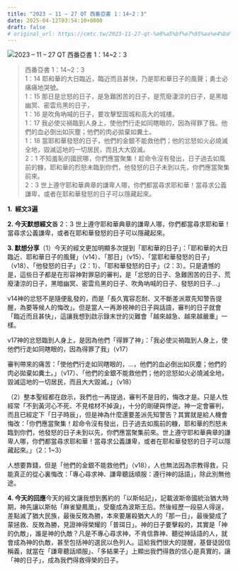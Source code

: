 ```yaml
---
title: "2023 – 11 – 27 QT 西番亞書 1：14~2：3"
date: 2025-04-12T03:54:10+0800
draft: false
# original_url: https://cmtc.tw/2023-11-27-qt-%e8%a5%bf%e7%95%aa%e4%ba%9e%e6%9b%b8-1%ef%bc%9a142%ef%bc%9a3
---
```


![2023 – 11 – 27 QT  西番亞書 1：14\~2：3](/images/qt.jpg  "2023 – 11 – 27 QT  西番亞書 1：14\~2：3")

> 西番亞書 1：14\~2：3  
> 1：14 耶和華的大日臨近，臨近而且甚快，乃是耶和華日子的風聲；勇士必痛痛地哭號。  
> 1：15 那日是忿怒的日子，是急難困苦的日子，是荒廢淒涼的日子，是黑暗幽冥、密雲烏黑的日子，  
> 1：16 是吹角吶喊的日子，要攻擊堅固城和高大的城樓。  
> 1：17 我必使災禍臨到人身上，使他們行走如同瞎眼的，因為得罪了我。他們的血必倒出如灰塵；他們的肉必拋棄如糞土。  
> 1：18 當耶和華發怒的日子，他們的金銀不能救他們；他的忿怒如火必燒滅全地，毀滅這地的一切居民，而且大大毀滅。  
> 2：1 不知羞恥的國民哪，你們應當聚集！趁命令沒有發出，日子過去如風前的糠，耶和華的烈怒未臨到你們，他發怒的日子未到以先，你們應當聚集前來。  
> 2：3 世上遵守耶和華典章的謙卑人哪，你們都當尋求耶和華！當尋求公義謙卑，或者在耶和華發怒的日子可以隱藏起來。

**1.  經文3遍**

**2. 今天默想經文**番 2：3 世上遵守耶和華典章的謙卑人哪，你們都當尋求耶和華！當尋求公義謙卑，或者在耶和華發怒的日子可以隱藏起來。

**3. 默想分享**（1）今天的經文更加明顯多次提到「耶和華的日子」：「耶和華的大日臨近、耶和華日子的風聲」（v14）、「那日」（v15）、「當耶和華發怒的日子」（v18）、「他發怒的日子」（2：1）、「耶和華發怒的日子」（2：3）。只是遺憾的是，這些日子都是在形容神對罪惡的審判，是「忿怒的日子、急難困苦的日子、荒廢淒涼的日子，黑暗幽冥、密雲烏黑的日子、吹角吶喊的日子、發怒的日子…」

v14神的忿怒不是隨便亂發的，而是「長久寬容忍耐、又不斷差派眾先知警告提醒，為要等候人的悔改」。但是當人一再渺視神的日子與話語，審判的日子就會「臨近而且甚快」，這讓我想到啟示錄末世的災難會「越來越急、越來越嚴重」一樣。

v17神的忿怒臨到人身上，是因為他們「得罪了神」：「我必使災禍臨到人身上，使他們行走如同瞎眼的，因為得罪了我」（v17）

審判帶來的痛苦：「使他們行走如同瞎眼的，…，他們的血必倒出如灰塵；他們的肉必拋棄如糞土。」（v17）、「他們的金銀不能救他們；他的忿怒如火必燒滅全地，毀滅這地的一切居民，而且大大毀滅。」（v18）

（2）整本聖經都在啟示，我們也一再提過，審判不是目的，悔改才是。只是人性經常「不到黃河心不死、不見棺材不掉淚」，十分的剛硬與悖逆。神一定會審判，而且已經定下「日子時辰」，但是神為什麼還要差派先知警告？其實就是給人機會悔改：「你們應當聚集！趁命令沒有發出，日子過去如風前的糠，耶和華的烈怒未臨到你們，他發怒的日子未到以先，你們應當聚集前來。世上遵守耶和華典章的謙卑人哪，你們都當尋求耶和華！當尋求公義謙卑，或者在耶和華發怒的日子可以隱藏起來。」（2：1\~3）

人想要靠錢，但是「他們的金銀不能救他們」（v18），人也無法因為宗教得救，只能真正的從心裏悔改：「專心尋求神、謙卑聽話順服：遵行神的話語」，除此別無他途。

**4. 今天的回應**今天的經文讓我想到舊約的「以斯帖記」，記載波斯帝國統治猶大時期，神先讓以斯帖「麻雀變鳳凰」，受竉成為波斯王后。然後經歷一段惡人得逞，差點滅了猶大民族，最後反敗為勝，本來要屠殺猶大人的「那一日」，最後變成了蒙拯救、反敗為勝，見證神得榮耀的「普珥日」。神的日子要擊殺的，其實是「神的仇敵」，誰是神的仇敵？凡是不專心尋求神，不肯信靠神、聽從神話語的人，就會成為神的仇敵，甚至包括神的選民以色列人。這給我們很大的提醒，基督徒因信稱義，就當在「謙卑聽話順服」、「多結果子」上顯出我們得救的信心是真實的，讓「神的日子」，成為我們得救得榮的日子。